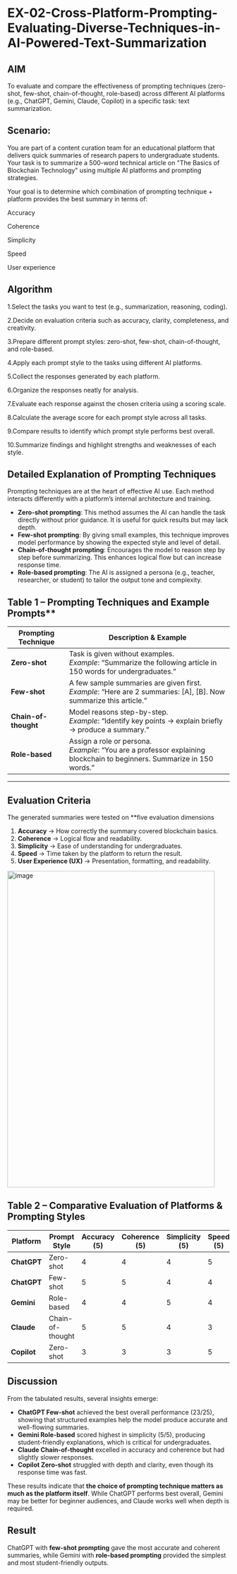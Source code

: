 # EX-02-Cross-Platform-Prompting-Evaluating-Diverse-Techniques-in-AI-Powered-Text-Summarization

## AIM
To evaluate and compare the effectiveness of prompting techniques (zero-shot, few-shot, chain-of-thought, role-based) across different AI platforms (e.g., ChatGPT, Gemini, Claude, Copilot) in a specific task: text summarization.

## Scenario:
You are part of a content curation team for an educational platform that delivers quick summaries of research papers to undergraduate students. Your task is to summarize a 500-word technical article on "The Basics of Blockchain Technology" using multiple AI platforms and prompting strategies.

Your goal is to determine which combination of prompting technique + platform provides the best summary in terms of:

Accuracy

Coherence

Simplicity

Speed

User experience

## Algorithm

1.Select the tasks you want to test (e.g., summarization, reasoning, coding).

2.Decide on evaluation criteria such as accuracy, clarity, completeness, and creativity.

3.Prepare different prompt styles: zero-shot, few-shot, chain-of-thought, and role-based.

4.Apply each prompt style to the tasks using different AI platforms.

5.Collect the responses generated by each platform.

6.Organize the responses neatly for analysis.

7.Evaluate each response against the chosen criteria using a scoring scale.

8.Calculate the average score for each prompt style across all tasks.

9.Compare results to identify which prompt style performs best overall.

10.Summarize findings and highlight strengths and weaknesses of each style.

## Detailed Explanation of Prompting Techniques

Prompting techniques are at the heart of effective AI use. Each method interacts differently with a platform’s internal architecture and training.

* **Zero-shot prompting**: This method assumes the AI can handle the task directly without prior guidance. It is useful for quick results but may lack depth.
* **Few-shot prompting**: By giving small examples, this technique improves model performance by showing the expected style and level of detail.
* **Chain-of-thought prompting**: Encourages the model to reason step by step before summarizing. This enhances logical flow but can increase response time.
* **Role-based prompting**: The AI is assigned a persona (e.g., teacher, researcher, or student) to tailor the output tone and complexity.
  


## Table 1 – Prompting Techniques and Example Prompts**

| **Prompting Technique** | **Description & Example**                                                                                                   |
| ----------------------- | --------------------------------------------------------------------------------------------------------------------------- |
| **Zero-shot**           | Task is given without examples. <br> *Example*: “Summarize the following article in 150 words for undergraduates.”          |
| **Few-shot**            | A few sample summaries are given first. <br> *Example*: “Here are 2 summaries: \[A], \[B]. Now summarize this article.”     |
| **Chain-of-thought**    | Model reasons step-by-step. <br> *Example*: “Identify key points → explain briefly → produce a summary.”                    |
| **Role-based**          | Assign a role or persona. <br> *Example*: “You are a professor explaining blockchain to beginners. Summarize in 150 words.” |

---

## Evaluation Criteria

The generated summaries were tested on **five evaluation dimensions

1. **Accuracy** → How correctly the summary covered blockchain basics.
2. **Coherence** → Logical flow and readability.
3. **Simplicity** → Ease of understanding for undergraduates.
4. **Speed** → Time taken by the platform to return the result.
5. **User Experience (UX)** → Presentation, formatting, and readability.

<img width="470" height="717" alt="image" src="https://github.com/user-attachments/assets/c9ec82ba-2402-4264-b827-2cc908c129f3" />



## Table 2 – Comparative Evaluation of Platforms & Prompting Styles

| **Platform** | **Prompt Style** | **Accuracy (5)** | **Coherence (5)** | **Simplicity (5)** | **Speed (5)** | **UX (5)** | **Total (25)** |
| ------------ | ---------------- | ---------------- | ----------------- | ------------------ | ------------- | ---------- | -------------- |
| **ChatGPT**  | Zero-shot        | 4                | 4                 | 4                  | 5             | 4          | **21**         |
| **ChatGPT**  | Few-shot         | 5                | 5                 | 4                  | 4             | 5          | **23**         |
| **Gemini**   | Role-based       | 4                | 4                 | 5                  | 4             | 5          | **22**         |
| **Claude**   | Chain-of-thought | 5                | 5                 | 4                  | 3             | 4          | **21**         |
| **Copilot**  | Zero-shot        | 3                | 3                 | 3                  | 5             | 3          | **17**         |


## Discussion

From the tabulated results, several insights emerge:

* **ChatGPT Few-shot** achieved the best overall performance (23/25), showing that structured examples help the model produce accurate and well-flowing summaries.
* **Gemini Role-based** scored highest in simplicity (5/5), producing student-friendly explanations, which is critical for undergraduates.
* **Claude Chain-of-thought** excelled in accuracy and coherence but had slightly slower responses.
* **Copilot Zero-shot** struggled with depth and clarity, even though its response time was fast.

These results indicate that **the choice of prompting technique matters as much as the platform itself**. While ChatGPT performs best overall, Gemini may be better for beginner audiences, and Claude works well when depth is required.

## Result

ChatGPT with **few-shot prompting** gave the most accurate and coherent summaries, while Gemini with **role-based prompting** provided the simplest and most student-friendly outputs.



